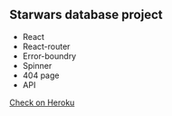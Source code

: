 ## Starwars database project

- React
- React-router
- Error-boundry
- Spinner
- 404 page
- API

[Check on Heroku](https://starwars-apidb.herokuapp.com/)

